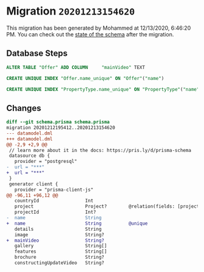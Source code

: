 # Migration `20201213154620`

This migration has been generated by Mohammed at 12/13/2020, 6:46:20 PM.
You can check out the [state of the schema](./schema.prisma) after the migration.

## Database Steps

```sql
ALTER TABLE "Offer" ADD COLUMN     "mainVideo" TEXT

CREATE UNIQUE INDEX "Offer.name_unique" ON "Offer"("name")

CREATE UNIQUE INDEX "PropertyType.name_unique" ON "PropertyType"("name")
```

## Changes

```diff
diff --git schema.prisma schema.prisma
migration 20201212195412..20201213154620
--- datamodel.dml
+++ datamodel.dml
@@ -2,9 +2,9 @@
 // learn more about it in the docs: https://pris.ly/d/prisma-schema
 datasource db {
   provider = "postgresql"
-  url = "***"
+  url = "***"
 }
 generator client {
   provider = "prisma-client-js"
@@ -96,11 +96,12 @@
   countryId                 Int
   project                   Project?        @relation(fields: [projectId], references: [id])
   projectId                 Int?
-  name                      String
+  name                      String          @unique
   details                   String
   image                     String?
+  mainVideo                 String?
   gallery                   String[]
   features                  String[]
   brochure                  String?
   constructingUpdateVideo   String?
```



